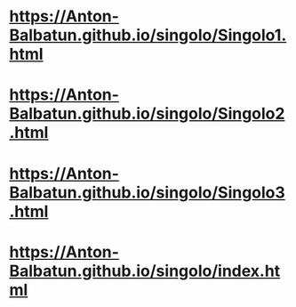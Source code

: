 # https://Anton-Balbatun.github.io/singolo/Singolo1.html
# https://Anton-Balbatun.github.io/singolo/Singolo2.html
# https://Anton-Balbatun.github.io/singolo/Singolo3.html
# https://Anton-Balbatun.github.io/singolo/index.html
